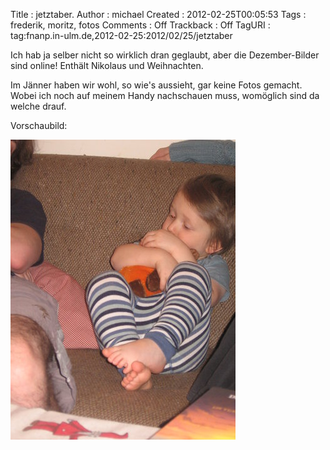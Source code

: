 Title     : jetztaber.
Author    : michael
Created   : 2012-02-25T00:05:53
Tags      : frederik, moritz, fotos
Comments  : Off
Trackback : Off
TagURI    : tag:fnanp.in-ulm.de,2012-02-25:2012/02/25/jetztaber

Ich hab ja selber nicht so wirklich dran geglaubt, aber die Dezember-Bilder
sind online! Enthält Nikolaus und Weihnachten.

Im Jänner haben wir wohl, so wie's aussieht, gar keine Fotos gemacht. Wobei
ich noch auf meinem Handy nachschauen muss, womöglich sind da welche drauf.

Vorschaubild:

[![Maus](IMG_8091.jpg)](http://fnanp.in-ulm.de/frederik_und_moritz/photos/2011_12/index.html)
